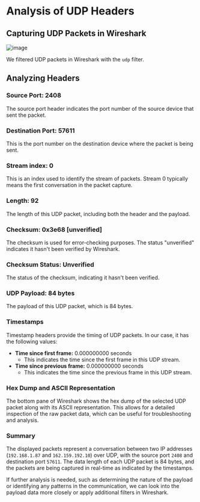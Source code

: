 
# Analysis of UDP Headers

## Capturing UDP Packets in Wireshark

![image](https://github.com/user-attachments/assets/643d5b0e-b2fd-43b9-b05c-111f7b01d769)

We filtered UDP packets in Wireshark with the `udp` filter.

## Analyzing Headers

### Source Port: 2408
The source port header indicates the port number of the source device that sent the packet.

### Destination Port: 57611
This is the port number on the destination device where the packet is being sent.

### Stream index: 0
This is an index used to identify the stream of packets. Stream 0 typically means the first conversation in the packet capture.

### Length: 92
The length of this UDP packet, including both the header and the payload.

### Checksum: 0x3e68 [unverified]
The checksum is used for error-checking purposes. The status "unverified" indicates it hasn't been verified by Wireshark.

### Checksum Status: Unverified
The status of the checksum, indicating it hasn't been verified.

### UDP Payload: 84 bytes
The payload of this UDP packet, which is 84 bytes.

### Timestamps
Timestamp headers provide the timing of UDP packets. In our case, it has the following values:
- **Time since first frame:** 0.000000000 seconds
  - This indicates the time since the first frame in this UDP stream.
- **Time since previous frame:** 0.000000000 seconds
  - This indicates the time since the previous frame in this UDP stream.

### Hex Dump and ASCII Representation
The bottom pane of Wireshark shows the hex dump of the selected UDP packet along with its ASCII representation. This allows for a detailed inspection of the raw packet data, which can be useful for troubleshooting and analysis. 

### Summary
The displayed packets represent a conversation between two IP addresses (`192.168.1.87` and `162.159.192.10`) over UDP, with the source port `2408` and destination port `57611`. The data length of each UDP packet is 84 bytes, and the packets are being captured in real-time as indicated by the timestamps.

If further analysis is needed, such as determining the nature of the payload or identifying any patterns in the communication, we can look into the payload data more closely or apply additional filters in Wireshark.
